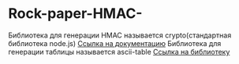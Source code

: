 # Rock-paper-HMAC-
Библиотека для генерации HMAC называется crypto(стандартная библиотека node.js) <a href="https://nodejsdev.ru/api/crypto/">Ссылка на документацию</a>
Библиотека для генерации таблицы называется ascii-table <a href="https://www.npmjs.com/package/ascii-table"> Ссылка на библиотеку</a>
